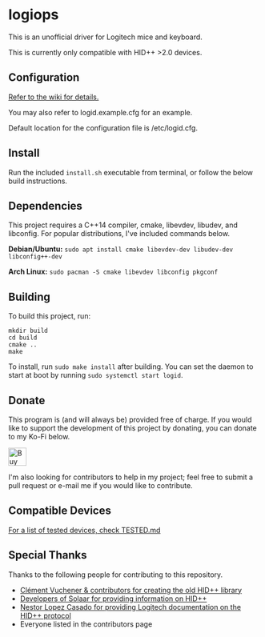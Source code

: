 # logiops

This is an unofficial driver for Logitech mice and keyboard.

This is currently only compatible with HID++ \>2.0 devices.

## Configuration
[Refer to the wiki for details.](https://github.com/PixlOne/logiops/wiki/Configuration)

You may also refer to logid.example.cfg for an example.

Default location for the configuration file is /etc/logid.cfg.

## Install
Run the included ```install.sh``` executable from terminal, or follow the below build instructions.

## Dependencies

This project requires a C++14 compiler, cmake, libevdev, libudev, and libconfig. For popular distributions, I've included commands below.

**Debian/Ubuntu:** `sudo apt install cmake libevdev-dev libudev-dev libconfig++-dev`

**Arch Linux:** `sudo pacman -S cmake libevdev libconfig pkgconf`

## Building

To build this project, run:

```
mkdir build
cd build
cmake ..
make
```

To install, run `sudo make install` after building. You can set the daemon to start at boot by running `sudo systemctl start logid`.

## Donate
This program is (and will always be) provided free of charge. If you would like to support the development of this project by donating, you can donate to my Ko-Fi below.

<a href='https://ko-fi.com/R6R81QQ9M' target='_blank'><img height='36' style='border:0px;height:36px;' src='https://cdn.ko-fi.com/cdn/kofi1.png?v=2' border='0' alt='Buy Me a Coffee at ko-fi.com' /></a>

I'm also looking for contributors to help in my project; feel free to submit a pull request or e-mail me if you would like to contribute.

## Compatible Devices

[For a list of tested devices, check TESTED.md](TESTED.md)

## Special Thanks
Thanks to the following people for contributing to this repository.

- [Clément Vuchener & contributors for creating the old HID++ library](https://github.com/cvuchener/hidpp)
- [Developers of Solaar for providing information on HID++](https://github.com/pwr-Solaar/Solaar)
- [Nestor Lopez Casado for providing Logitech documentation on the HID++ protocol](http://drive.google.com/folderview?id=0BxbRzx7vEV7eWmgwazJ3NUFfQ28)
- Everyone listed in the contributors page
